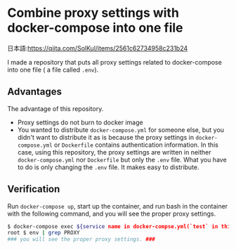 # Combine proxy settings with docker-compose into one file

日本語:https://qiita.com/SolKul/items/2561c62734958c231b24

I made a repository that puts all proxy settings related to docker-compose into one file ( a file called `.env`).

## Advantages
The advantage of this repository.

- Proxy settings do not burn to docker image
- You wanted to distribute `docker-compose.yml` for someone else, but you didn't want to distribute it as is because the proxy settings in `docker-compose.yml` or `Dockerfile` contains authentication information. In this case, using this repository, the proxy settings are written in neither `docker-compose.yml` nor `Dockerfile` but only the `.env` file. What you have to do is only changing the `.env` file. It makes easy to distribute.

## Verification

Run `docker-compose up`, start up the container, and run bash in the container with the following command, and you will see the proper proxy settings.

```bash
$ docker-compose exec ${service name in docker-compse.yml(`test` in this repository)} bash  
root $ env | grep PROXY
### you will see the proper proxy settings. ###
```